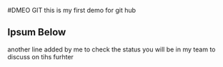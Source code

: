 #DMEO GIT 
this is my first demo for git hub

## Ipsum Below

another line added by me to check the status 
you will be in my team to discuss on tihs furhter 

